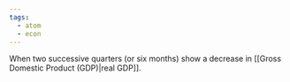 ```yaml
---
tags:
  - atom
  - econ
---
```

When two successive quarters (or six months) show a decrease in [[Gross Domestic Product (GDP)|real GDP]].